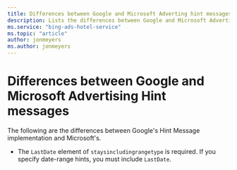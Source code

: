 ```yaml
---
title: Differences between Google and Microsoft Adverting hint messages differences
description: Lists the differences between Google and Microsoft Advertising hint messages
ms.service: "bing-ads-hotel-service"
ms.topic: "article"
author: jonmeyers
ms.author: jonmeyers
---
```


# Differences between Google and Microsoft Advertising Hint messages

The following are the differences between Google's Hint Message implementation and Microsoft's.

- The `LastDate` element of `staysincludingrangetype` is required. If you specify date-range hints, you must include `LastDate`.  
